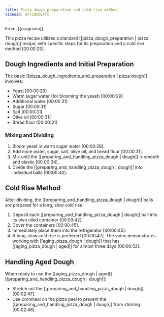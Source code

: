 ```yaml
---
title: Pizza dough preparation and cold rise method
videoId: AFT1BkbEtfc
---
```


From: [[aragusea]] <br/> 

This pizza recipe utilizes a standard [[pizza_dough_preparation | pizza dough]] recipe, with specific steps for its preparation and a cold rise method <a class="yt-timestamp" data-t="00:00:23">[00:00:23]</a>.

## Dough Ingredients and Initial Preparation

The basic [[pizza_dough_ingredients_and_preparation | pizza dough]] involves:
*   Yeast <a class="yt-timestamp" data-t="00:00:29">[00:00:29]</a>
*   Warm sugar water (for blooming the yeast) <a class="yt-timestamp" data-t="00:00:29">[00:00:29]</a>
*   Additional water <a class="yt-timestamp" data-t="00:00:31">[00:00:31]</a>
*   Sugar <a class="yt-timestamp" data-t="00:00:31">[00:00:31]</a>
*   Salt <a class="yt-timestamp" data-t="00:00:31">[00:00:31]</a>
*   Olive oil <a class="yt-timestamp" data-t="00:00:31">[00:00:31]</a>
*   Bread flour <a class="yt-timestamp" data-t="00:00:31">[00:00:31]</a>

### Mixing and Dividing
1.  Bloom yeast in warm sugar water <a class="yt-timestamp" data-t="00:00:29">[00:00:29]</a>.
2.  Add more water, sugar, salt, olive oil, and bread flour <a class="yt-timestamp" data-t="00:00:31">[00:00:31]</a>.
3.  Mix until the [[preparing_and_handling_pizza_dough | dough]] is smooth and elastic <a class="yt-timestamp" data-t="00:00:34">[00:00:34]</a>.
4.  Divide the [[preparing_and_handling_pizza_dough | dough]] into individual balls <a class="yt-timestamp" data-t="00:00:40">[00:00:40]</a>.

## Cold Rise Method

After dividing, the [[preparing_and_handling_pizza_dough | dough]] balls are prepared for a long, slow cold rise:
1.  Deposit each [[preparing_and_handling_pizza_dough | dough]] ball into its own oiled container <a class="yt-timestamp" data-t="00:00:42">[00:00:42]</a>.
2.  Cover the containers <a class="yt-timestamp" data-t="00:00:45">[00:00:45]</a>.
3.  Immediately place them into the refrigerator <a class="yt-timestamp" data-t="00:00:45">[00:00:45]</a>.
4.  A long, slow cold rise is preferred <a class="yt-timestamp" data-t="00:00:47">[00:00:47]</a>. The video demonstrates working with [[aging_pizza_dough | dough]] that has [[aging_pizza_dough | aged]] for almost three days <a class="yt-timestamp" data-t="00:00:52">[00:00:52]</a>.

## Handling Aged Dough

When ready to use the [[aging_pizza_dough | aged]] [[preparing_and_handling_pizza_dough | dough]]:
*   Stretch out the [[preparing_and_handling_pizza_dough | dough]] <a class="yt-timestamp" data-t="00:02:47">[00:02:47]</a>.
*   Use cornmeal on the pizza peel to prevent the [[preparing_and_handling_pizza_dough | dough]] from sticking <a class="yt-timestamp" data-t="00:02:48">[00:02:48]</a>.